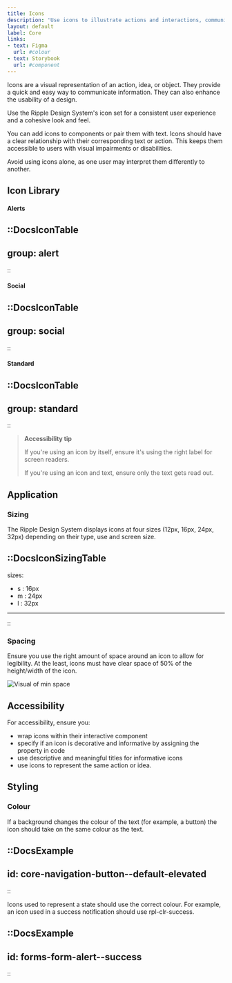 ```yaml
---
title: Icons
description: 'Use icons to illustrate actions and interactions, communicate statuses, and draw attention to important information.'
layout: default
label: Core
links:
- text: Figma
  url: #colour
- text: Storybook
  url: #component
---
```


Icons are a visual representation of an action, idea, or object. They provide a quick and easy way to communicate information. They can also enhance the usability of a design.

Use the Ripple Design System's icon set for a consistent user experience and a cohesive look and feel.

You can add icons to components or pair them with text. Icons should have a clear relationship with their corresponding text or action. This keeps them accessible to users with visual impairments or disabilities.

Avoid using icons alone, as one user may interpret them differently to another.

## Icon Library

#### Alerts

::DocsIconTable
---
group: alert
---
::

#### Social

::DocsIconTable
---
group: social
---
::

#### Standard

::DocsIconTable
---
group: standard
---
::

> **Accessibility tip**
> 
> If you're using an icon by itself, ensure it's using the right label for screen readers.
> 
> If you're using an icon and text, ensure only the text gets read out.

## Application
### Sizing
The Ripple Design System displays icons at four sizes (12px, 16px, 24px, 32px) depending on their type, use and screen size.

::DocsIconSizingTable
---
sizes:
- s : 16px
- m : 24px
- l : 32px
---
::

### Spacing
Ensure you use the right amount of space around an icon to allow for legibility. At the least, icons must have clear space of 50% of the height/width of the icon.

![Visual of min space](/assets/img/Icon-Clear-space.png)

## Accessibility
For accessibility, ensure you:
- wrap icons within their interactive component
- specify if an icon is decorative and informative by assigning the property in code
- use descriptive and meaningful titles for informative icons
- use icons to represent the same action or idea.

## Styling
### Colour
If a background changes the colour of the text (for example, a button) the icon should take on the same colour as the text.

::DocsExample
---
id: core-navigation-button--default-elevated
---
::

Icons used to represent a state should use the correct colour. For example, an icon used in a success notification should use rpl-clr-success.

::DocsExample
---
id: forms-form-alert--success
---
::
